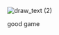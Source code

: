 ![draw_text (2)](https://user-images.githubusercontent.com/110904131/193451232-78eb6d33-e7f8-4a3d-b4cb-5bc968f4ce58.png)

good game
